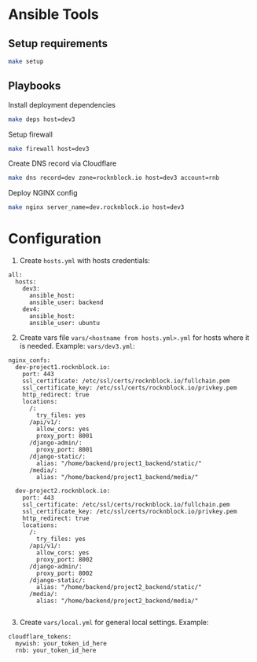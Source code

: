 # Ansible Tools


## Setup requirements

```bash
make setup
```

## Playbooks
Install deployment dependencies
```bash
make deps host=dev3
```

Setup firewall
```bash
make firewall host=dev3
```

Create DNS record via Cloudflare

```bash
make dns record=dev zone=rocknblock.io host=dev3 account=rnb
```

Deploy NGINX config

```bash
make nginx server_name=dev.rocknblock.io host=dev3
```

# Configuration 
1. Create `hosts.yml` with hosts credentials:
```
all:
  hosts:
    dev3:
      ansible_host:
      ansible_user: backend
    dev4:
      ansible_host: 
      ansible_user: ubuntu
```
2. Create vars file `vars/<hostname from hosts.yml>.yml` for hosts where it is needed. Example: `vars/dev3.yml`:
```
nginx_confs:
  dev-project1.rocknblock.io:
    port: 443
    ssl_certificate: /etc/ssl/certs/rocknblock.io/fullchain.pem
    ssl_certificate_key: /etc/ssl/certs/rocknblock.io/privkey.pem
    http_redirect: true
    locations:
      /: 
        try_files: yes 
      /api/v1/:
        allow_cors: yes
        proxy_port: 8001
      /django-admin/:
        proxy_port: 8001
      /django-static/:
        alias: "/home/backend/project1_backend/static/"
      /media/:
        alias: "/home/backend/project1_backend/media/"
     
  dev-project2.rocknblock.io:
    port: 443
    ssl_certificate: /etc/ssl/certs/rocknblock.io/fullchain.pem
    ssl_certificate_key: /etc/ssl/certs/rocknblock.io/privkey.pem
    http_redirect: true
    locations:
      /: 
        try_files: yes 
      /api/v1/:
        allow_cors: yes
        proxy_port: 8002
      /django-admin/:
        proxy_port: 8002
      /django-static/:
        alias: "/home/backend/project2_backend/static/"
      /media/:
        alias: "/home/backend/project2_backend/media/"
      
```
3. Create `vars/local.yml` for general local settings. Example:
```
cloudflare_tokens:
  mywish: your_token_id_here
  rnb: your_token_id_here
```



